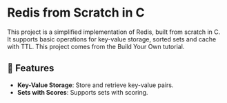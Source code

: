 # Redis from Scratch in C

This project is a simplified implementation of Redis, built from scratch in C. It supports basic operations for key-value storage, sorted sets and cache with TTL. This project comes from the Build Your Own tutorial.

## 📌 Features
- **Key-Value Storage**: Store and retrieve key-value pairs.
- **Sets with Scores**: Supports sets with scoring.